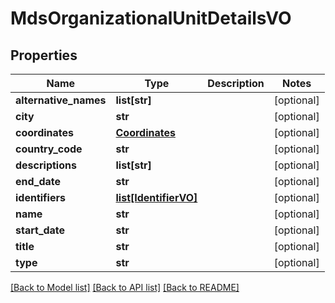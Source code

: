 # MdsOrganizationalUnitDetailsVO

## Properties
Name | Type | Description | Notes
------------ | ------------- | ------------- | -------------
**alternative_names** | **list[str]** |  | [optional] 
**city** | **str** |  | [optional] 
**coordinates** | [**Coordinates**](Coordinates.md) |  | [optional] 
**country_code** | **str** |  | [optional] 
**descriptions** | **list[str]** |  | [optional] 
**end_date** | **str** |  | [optional] 
**identifiers** | [**list[IdentifierVO]**](IdentifierVO.md) |  | [optional] 
**name** | **str** |  | [optional] 
**start_date** | **str** |  | [optional] 
**title** | **str** |  | [optional] 
**type** | **str** |  | [optional] 

[[Back to Model list]](../README.md#documentation-for-models) [[Back to API list]](../README.md#documentation-for-api-endpoints) [[Back to README]](../README.md)


